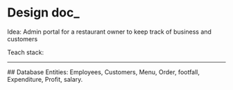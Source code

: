 # Design doc_

Idea: Admin portal for a restaurant owner to keep track of business and customers

Teach stack:

<hr>
## Database
Entities: Employees, Customers, Menu, Order, footfall,  Expenditure, Profit, salary.

 
